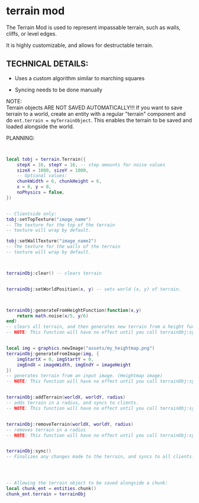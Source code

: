 

# terrain mod
The Terrain Mod is used to represent impassable terrain,
such as walls, cliffs, or level edges.

It is highly customizable, and allows for destructable terrain.



## TECHNICAL DETAILS:

- Uses a custom algorithm similar to marching squares
  
- Syncing needs to be done manually
  
NOTE: <br>
Terrain objects ARE NOT SAVED AUTOMATICALLY!!! If you want to save terrain to a world, create an entity with a regular "terrain" component and do `ent.terrain = myTerrainObject`. This enables the terrain to be saved and loaded alongside the world.


PLANNING:
```lua


local tobj = terrain.Terrain({
    stepX = 16, stepY = 16, -- step amounts for noise values
    sizeX = 1000, sizeY = 1000,
    -- Optional values:
    chunkWidth = 6, chunkHeight = 6,
    x = 0, y = 0,
    noPhysics = false,
})


-- Clientside only:
tobj:setTopTexture("image_name") 
-- The texture for the top of the terrain
-- texture will wrap by default.

tobj:setWallTexture("image_name2")
-- The texture for the walls of the terrain
-- texture will wrap by default.



terrainObj:clear() -- clears terrain


terrainObj:setWorldPosition(x, y) -- sets world (x, y) of terrain. 



terrainObj:generateFromHeightFunction(function(x,y)
    return math.noise(x/5, y/6)
end)
-- clears all terrain, and then generates new terrain from a height function.
-- NOTE: This function will have no effect until you call terrainObj:sync()


local img = graphics.newImage("assets/my_heightmap.png")
terrainObj:generateFromImage(img, {
    imgStartX = 0, imgStartY = 0,
    imgEndX = imageWidth, imgEndY = imageHeight
})
-- generates terrain from an input image. (Heightmap image)
-- NOTE: This function will have no effect until you call terrainObj:sync()


terrainObj:addTerrain(worldX, worldY, radius)
-- adds terrain in a radius, and syncs to clients.
-- NOTE: This function will have no effect until you call terrainObj:sync()


terrainObj:removeTerrain(worldX, worldY, radius)
-- removes terrain in a radius
-- NOTE: This function will have no effect until you call terrainObj:sync()


terrainObj:sync()
-- Finalizes any changes made to the terrain, and syncs to all clients.




-- Allowing the terrain object to be saved alongside a chunk:
local chunk_ent = entities.chunk()
chunk_ent.terrain = terrainObj
```

